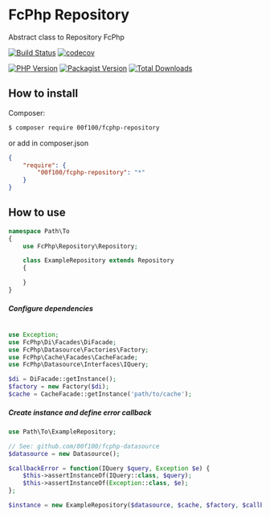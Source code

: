# FcPhp Repository

Abstract class to Repository FcPhp

[![Build Status](https://travis-ci.org/00F100/fcphp-repository.svg?branch=master)](https://travis-ci.org/00F100/fcphp-repository) [![codecov](https://codecov.io/gh/00F100/fcphp-repository/branch/master/graph/badge.svg)](https://codecov.io/gh/00F100/fcphp-repository)

[![PHP Version](https://img.shields.io/packagist/php-v/00f100/fcphp-repository.svg)](https://packagist.org/packages/00F100/fcphp-repository) [![Packagist Version](https://img.shields.io/packagist/v/00f100/fcphp-repository.svg)](https://packagist.org/packages/00F100/fcphp-repository) [![Total Downloads](https://poser.pugx.org/00F100/fcphp-repository/downloads)](https://packagist.org/packages/00F100/fcphp-repository)

## How to install

Composer:
```sh
$ composer require 00f100/fcphp-repository
```

or add in composer.json
```json
{
    "require": {
        "00f100/fcphp-repository": "*"
    }
}
```

## How to use

```php
namespace Path\To
{
    use FcPhp\Repository\Repository;

    class ExampleRepository extends Repository
    {

    }
}
```

##### Configure dependencies

```php

use Exception;
use FcPhp\Di\Facades\DiFacade;
use FcPhp\Datasource\Factories\Factory;
use FcPhp\Cache\Facades\CacheFacade;
use FcPhp\Datasource\Interfaces\IQuery;

$di = DiFacade::getInstance();
$factory = new Factory($di);
$cache = CacheFacade::getInstance('path/to/cache');
```

##### Create instance and define error callback

```php
use Path\To\ExampleRepository;

// See: github.com/00f100/fcphp-datasource
$datasource = new Datasource();

$callbackError = function(IQuery $query, Exception $e) {
    $this->assertInstanceOf(IQuery::class, $query);
    $this->assertInstanceOf(Exception::class, $e);
};

$instance = new ExampleRepository($datasource, $cache, $factory, $callbackError);
```